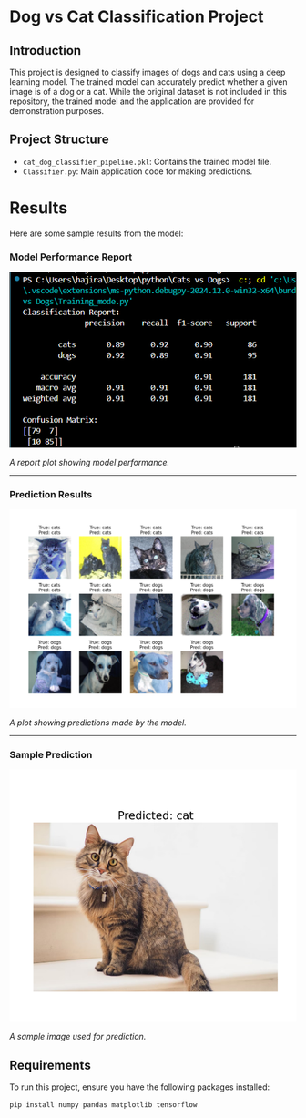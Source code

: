 # Dog vs Cat Classification Project

## Introduction

This project is designed to classify images of dogs and cats using a deep learning model. The trained model can accurately predict whether a given image is of a dog or a cat. While the original dataset is not included in this repository, the trained model and the application are provided for demonstration purposes.

## Project Structure

- `cat_dog_classifier_pipeline.pkl`: Contains the trained model file.
- `Classifier.py`: Main application code for making predictions.
# Results

Here are some sample results from the model:

### Model Performance Report
![Model Performance Report](classification_report.png)


*A report plot showing model performance.*

---

### Prediction Results
![Prediction Results](prediction_plot.png)


*A plot showing predictions made by the model.*

---

### Sample Prediction
![Sample Prediction](Sample_prediction.png)

*A sample image used for prediction.*





## Requirements

To run this project, ensure you have the following packages installed:

```bash
pip install numpy pandas matplotlib tensorflow

 

